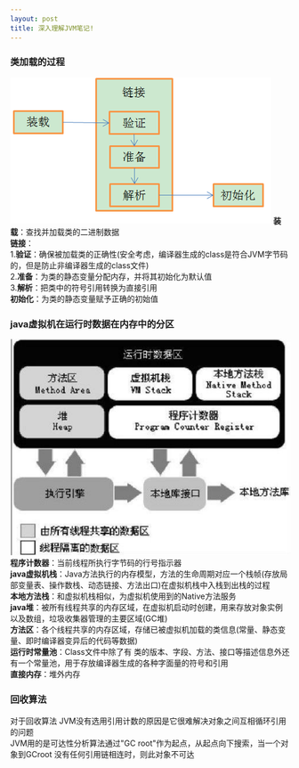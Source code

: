 ```yaml
---
layout: post
title: 深入理解JVM笔记!
---
```


### 类加载的过程
![过程](https://github.com/Victooory/victooory.github.io/raw/master/img/JVM1.png)
**装载**：查找并加载类的二进制数据 <br>
**链接**：<br>
1.**验证**：确保被加载类的正确性(安全考虑，编译器生成的class是符合JVM字节码的，但是防止非编译器生成的class文件) <br> 
2.**准备**：为类的静态变量分配内存，并将其初始化为默认值 <br> 
3.**解析**：把类中的符号引用转换为直接引用 <br> 
**初始化**：为类的静态变量赋予正确的初始值

### java虚拟机在运行时数据在内存中的分区
![分区](https://github.com/Victooory/victooory.github.io/raw/master/img/JVM2.png)
**程序计数器**：当前线程所执行字节码的行号指示器 <br>
**java虚拟机栈**：Java方法执行的内存模型，方法的生命周期对应一个栈帧(存放局部变量表、操作数栈、动态链接、方法出口)在虚拟机栈中入栈到出栈的过程 </br>
**本地方法栈**：和虚拟机栈相似，为虚拟机使用到的Native方法服务 <br>
**java堆**：被所有线程共享的内存区域，在虚拟机启动时创建，用来存放对象实例以及数组，垃圾收集器管理的主要区域(GC堆) <br>
**方法区**：各个线程共享的内存区域，存储已被虚拟机加载的类信息(常量、静态变量、即时编译器变异后的代码等数据) <br>
**运行时常量池**：Class文件中除了有 类的版本、字段、方法、接口等描述信息外还有一个常量池，用于存放编译器生成的各种字面量的符号和引用 <br>
**直接内存**：堆外内存

### 回收算法
对于回收算法 JVM没有选用引用计数的原因是它很难解决对象之间互相循环引用的问题 <br>
JVM用的是可达性分析算法通过"GC root"作为起点，从起点向下搜索，当一个对象到GCroot 没有任何引用链相连时，则此对象不可达

